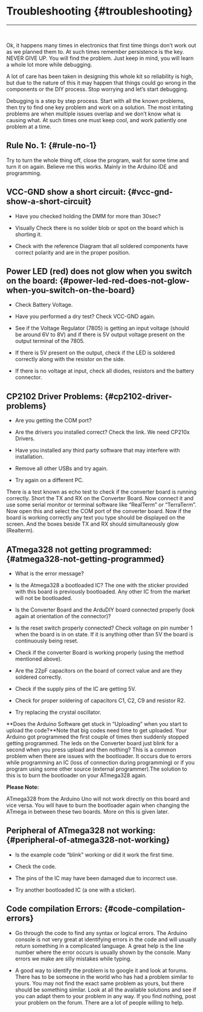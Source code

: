 # Troubleshooting {#troubleshooting}

---

<br/>

Ok, it happens many times in electronics that first time things don’t work out as we planned them to. At such times remember persistence is the key. NEVER GIVE UP. You will find the problem. Just keep in mind, you will learn a whole lot more while debugging.

A lot of care has been taken in designing this whole kit so reliability is high, but due to the nature of this it may happen that things could go wrong in the components or the DIY process. Stop worrying and let’s start debugging.

Debugging is a step by step process. Start with all the known problems, then try to find one key problem and work on a solution. The most irritating problems are when multiple issues overlap and we don’t know what is causing what. At such times one must keep cool, and work patiently one problem at a time.

## Rule No. 1: {#rule-no-1}

Try to turn the whole thing off, close the program, wait for some time and turn it on again. Believe me this works. Mainly in the Arduino IDE and programming.

## VCC-GND show a short circuit: {#vcc-gnd-show-a-short-circuit}

*   Have you checked holding the DMM for more than 30sec?

*   Visually Check there is no solder blob or spot on the board which is shorting it.

*   Check with the reference Diagram that all soldered components have correct polarity and are in the proper position.

## Power LED (red) does not glow when you switch on the board: {#power-led-red-does-not-glow-when-you-switch-on-the-board}

*   Check Battery Voltage.

*   Have you performed a dry test? Check VCC-GND again.

*   See if the Voltage Regulator (7805) is getting an input voltage (should be around 6V to 8V) and if there is 5V output voltage present on the output terminal of the 7805\.

*   If there is 5V present on the output, check if the LED is soldered correctly along with the resistor on the side.

*   If there is no voltage at input, check all diodes, resistors and the battery connector.

## CP2102 Driver Problems: {#cp2102-driver-problems}

*   Are you getting the COM port?

*   Are the drivers you installed correct? Check the link. We need CP210x Drivers.

*   Have you installed any third party software that may interfere with installation.

*   Remove all other USBs and try again.

*   Try again on a different PC.

There is a test known as echo test to check if the converter board is running correctly. Short the TX and RX on the Converter Board. Now connect it and use some serial monitor or terminal software like “RealTerm” or “TerraTerm”. Now open this and select the COM port of the converter board. Now if the board is working correctly any text you type should be displayed on the screen. And the boxes beside TX and RX should simultaneously glow (Realterm).

## ATmega328 not getting programmed: {#atmega328-not-getting-programmed}

*   What is the error message?

*   Is the Atmega328 a bootloaded IC? The one with the sticker provided with this board is previously bootloaded. Any other IC from the market will not be bootloaded.

*   Is the Converter Board and the ArduDIY board connected properly (look again at orientation of the connector)?

*   Is the reset switch properly connected? Check voltage on pin number 1 when the board is in on state. If it is anything other than 5V the board is continuously being reset.

*   Check if the converter Board is working properly (using the method mentioned above).

*   Are the 22pF capacitors on the board of correct value and are they soldered correctly.

*   Check if the supply pins of the IC are getting 5V.

*   Check for proper soldering of capacitors C1, C2, C9 and resistor R2.

*   Try replacing the crystal oscillator.

**Does the Arduino Software get stuck in “Uploading” when you start to upload the code?**Note that big codes need time to get uploaded. Your Arduino got programmed the first couple of times then suddenly stopped getting programmed. The leds on the Converter board just blink for a second when you press upload and then nothing? This is a common problem when there are issues with the bootloader. It occurs due to errors while programming an IC (loss of connection during programming) or if you program using some other source (external programmer).The solution to this is to burn the bootloader on your ATmega328 again.

**Please Note:**

ATmega328 from the Arduino Uno will not work directly on this board and vice versa. You will have to burn the bootloader again when changing the ATmega in between these two boards. More on this is given later.

## Peripheral of ATmega328 not working: {#peripheral-of-atmega328-not-working}

*   Is the example code “blink” working or did it work the first time.

*   Check the code.

*   The pins of the IC may have been damaged due to incorrect use.

*   Try another bootloaded IC (a one with a sticker).

## Code compilation Errors: {#code-compilation-errors}

*   Go through the code to find any syntax or logical errors. The Arduino console is not very great at identifying errors in the code and will usually return something in a complicated language. A great help is the line number where the error occurs is usually shown by the console. Many errors we make are silly mistakes while typing.

*   A good way to identify the problem is to google it and look at forums. There has to be someone in the world who has had a problem similar to yours. You may not find the exact same problem as yours, but there should be something similar. Look at all the available solutions and see if you can adapt them to your problem in any way. If you find nothing, post your problem on the forum. There are a lot of people willing to help.
